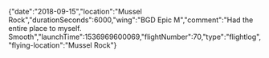 {"date":"2018-09-15","location":"Mussel Rock","durationSeconds":6000,"wing":"BGD Epic M","comment":"Had the entire place to myself.  Smooth","launchTime":1536969600069,"flightNumber":70,"type":"flightlog","flying-location":"Mussel Rock"}
